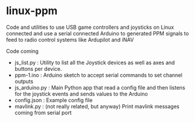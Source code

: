 # linux-ppm
Code and utilities to use USB game controllers and joysticks on Linux connected and use a serial connected Arduino to generated PPM signals to feed to radio control systems like Ardupilot and iNAV

Code coming

- js_list.py : Utility to list all the Joystick devices as well as axes and buttons per device.
- ppm-1.ino : Arduino sketch to accept serial commands to set channel outputs
- js_arduino.py : Main Python app that read a config file and then listens for the joystick events and sends values to the Arduino
- config.json : Example config file
- mavlink.py : (not really related, but anyway) Print mavlink messages coming from serial port
